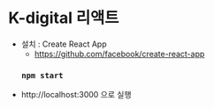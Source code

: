 # K-digital 리액트
+ 설치 : Create React App
  + https://github.com/facebook/create-react-app
  ### `npm start`
+ http://localhost:3000 으로 실행